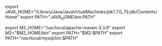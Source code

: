export JAVA_HOME="/Library/Java/JavaVirtualMachines/jdk1.7.0_79.jdk/Contents/Home"
export PATH="$JAVA_HOME/bin:$PATH"

export M2_HOME="/usr/local/apache-maven-3.3.9"
export M2="$M2_HOME/bin"
export PATH="$M2:$PATH"
export PATH="/usr/local/mysql/bin:$PATH"
